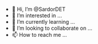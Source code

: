 - 👋 Hi, I’m @SardorDET
- 👀 I’m interested in ...
- 🌱 I’m currently learning ...
- 💞️ I’m looking to collaborate on ...
- 📫 How to reach me ...

<!---
SardorDET/SardorDET is a ✨ special ✨ repository because its `README.md` (this file) appears on your GitHub profile.
You can click the Preview link to take a look at your changes.
--->
